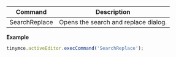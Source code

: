 
| Command       | Description                      |
| ------------- | -------------------------------- |
| SearchReplace | Opens the search and replace dialog. |

**Example**

```js
tinymce.activeEditor.execCommand('SearchReplace');
```
